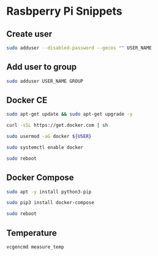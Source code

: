 # Rasbperry Pi Snippets

## Create user

```sh
sudo adduser --disabled-password --gecos "" USER_NAME
```

## Add user to group

```sh
sudo adduser USER_NAME GROUP
```

## Docker CE

```sh
sudo apt-get update && sudo apt-get upgrade -y

curl -sSL https://get.docker.com | sh

sudo usermod -aG docker ${USER}

sudo systemctl enable docker

sudo reboot
```

## Docker Compose

```sh
sudo apt -y install python3-pip

sudo pip3 install docker-compose

sudo reboot
```

## Temperature

```sh
vcgencmd measure_temp
```
